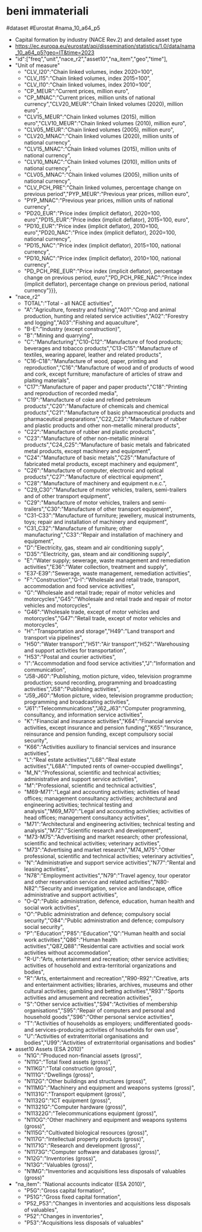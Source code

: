 # beni immateriali

#dataset #Eurostat #nama_10_a64_p5

- Capital formation by industry (NACE Rev.2) and detailed asset type
- https://ec.europa.eu/eurostat/api/dissemination/statistics/1.0/data/nama_10_a64_p5?geo=IT&time=2023
- "id":["freq","unit","nace_r2","asset10","na_item","geo","time"],
- "Unit of measure"
	- "CLV_I20":"Chain linked volumes, index 2020=100",
	- "CLV_I15":"Chain linked volumes, index 2015=100",
	- "CLV_I10":"Chain linked volumes, index 2010=100",
	- "CP_MEUR":"Current prices, million euro",
	- "CP_MNAC":"Current prices, million units of national currency","CLV20_MEUR":"Chain linked volumes (2020), million euro",
	- "CLV15_MEUR":"Chain linked volumes (2015), million euro","CLV10_MEUR":"Chain linked volumes (2010), million euro",
	- "CLV05_MEUR":"Chain linked volumes (2005), million euro",
	- "CLV20_MNAC":"Chain linked volumes (2020), million units of national currency",
	- "CLV15_MNAC":"Chain linked volumes (2015), million units of national currency",
	- "CLV10_MNAC":"Chain linked volumes (2010), million units of national currency",
	- "CLV05_MNAC":"Chain linked volumes (2005), million units of national currency",
	- "CLV_PCH_PRE":"Chain linked volumes, percentage change on previous period","PYP_MEUR":"Previous year prices, million euro",
	- "PYP_MNAC":"Previous year prices, million units of national currency",
	- "PD20_EUR":"Price index (implicit deflator), 2020=100, euro","PD15_EUR":"Price index (implicit deflator), 2015=100, euro",
	- "PD10_EUR":"Price index (implicit deflator), 2010=100, euro","PD20_NAC":"Price index (implicit deflator), 2020=100, national currency",
	- "PD15_NAC":"Price index (implicit deflator), 2015=100, national currency",
	- "PD10_NAC":"Price index (implicit deflator), 2010=100, national currency",
	- "PD_PCH_PRE_EUR":"Price index (implicit deflator), percentage change on previous period, euro","PD_PCH_PRE_NAC":"Price index (implicit deflator), percentage change on previous period, national currency"}}},
- "nace_r2"
	- TOTAL":"Total - all NACE activities",
	- "A":"Agriculture, forestry and fishing","A01":"Crop and animal production, hunting and related service activities","A02":"Forestry and logging","A03":"Fishing and aquaculture",
	- "B-E":"Industry (except construction)",
	- "B":"Mining and quarrying",
	- "C":"Manufacturing","C10-C12":"Manufacture of food products; beverages and tobacco products","C13-C15":"Manufacture of textiles, wearing apparel, leather and related products",
	- "C16-C18":"Manufacture of wood, paper, printing and reproduction","C16":"Manufacture of wood and of products of wood and cork, except furniture; manufacture of articles of straw and plaiting materials",
	- "C17":"Manufacture of paper and paper products","C18":"Printing and reproduction of recorded media",
	- "C19":"Manufacture of coke and refined petroleum products","C20":"Manufacture of chemicals and chemical products","C21":"Manufacture of basic pharmaceutical products and pharmaceutical preparations","C22_C23":"Manufacture of rubber and plastic products and other non-metallic mineral products",
	- "C22":"Manufacture of rubber and plastic products",
	- "C23":"Manufacture of other non-metallic mineral products","C24_C25":"Manufacture of basic metals and fabricated metal products, except machinery and equipment",
	- "C24":"Manufacture of basic metals","C25":"Manufacture of fabricated metal products, except machinery and equipment",
	- "C26":"Manufacture of computer, electronic and optical products","C27":"Manufacture of electrical equipment",
	- "C28":"Manufacture of machinery and equipment n.e.c.",
	- "C29_C30":"Manufacture of motor vehicles, trailers, semi-trailers and of other transport equipment",
	- "C29":"Manufacture of motor vehicles, trailers and semi-trailers","C30":"Manufacture of other transport equipment",
	- "C31-C33":"Manufacture of furniture; jewellery, musical instruments, toys; repair and installation of machinery and equipment",
	- "C31_C32":"Manufacture of furniture; other manufacturing","C33":"Repair and installation of machinery and equipment",
	- "D":"Electricity, gas, steam and air conditioning supply",
	- "D35":"Electricity, gas, steam and air conditioning supply",
	- "E":"Water supply; sewerage, waste management and remediation activities","E36":"Water collection, treatment and supply",
	- "E37-E39":"Sewerage, waste management, remediation activities",
	- "F":"Construction","G-I":"Wholesale and retail trade, transport, accommodation and food service activities",
	- "G":"Wholesale and retail trade; repair of motor vehicles and motorcycles","G45":"Wholesale and retail trade and repair of motor vehicles and motorcycles",
	- "G46":"Wholesale trade, except of motor vehicles and motorcycles","G47":"Retail trade, except of motor vehicles and motorcycles",
	- "H":"Transportation and storage","H49":"Land transport and transport via pipelines",
	- "H50":"Water transport","H51":"Air transport","H52":"Warehousing and support activities for transportation",
	- "H53":"Postal and courier activities",
	- "I":"Accommodation and food service activities","J":"Information and communication",
	- "J58-J60":"Publishing, motion picture, video, television programme production; sound recording, programming and broadcasting activities","J58":"Publishing activities",
	- "J59_J60":"Motion picture, video, television programme production; programming and broadcasting activities",
	- "J61":"Telecommunications","J62_J63":"Computer programming, consultancy, and information service activities",
	- "K":"Financial and insurance activities","K64":"Financial service activities, except insurance and pension funding","K65":"Insurance, reinsurance and pension funding, except compulsory social security",
	- "K66":"Activities auxiliary to financial services and insurance activities",
	- "L":"Real estate activities","L68":"Real estate activities","L68A":"Imputed rents of owner-occupied dwellings",
	- "M_N":"Professional, scientific and technical activities; administrative and support service activities",
	- "M":"Professional, scientific and technical activities",
	- "M69-M71":"Legal and accounting activities; activities of head offices; management consultancy activities; architectural and engineering activities; technical testing and analysis","M69_M70":"Legal and accounting activities; activities of head offices; management consultancy activities",
	- "M71":"Architectural and engineering activities; technical testing and analysis","M72":"Scientific research and development",
	- "M73-M75":"Advertising and market research; other professional, scientific and technical activities; veterinary activities",
	- "M73":"Advertising and market research","M74_M75":"Other professional, scientific and technical activities; veterinary activities",
	- "N":"Administrative and support service activities","N77":"Rental and leasing activities",
	- "N78":"Employment activities","N79":"Travel agency, tour operator and other reservation service and related activities","N80-N82":"Security and investigation, service and landscape, office administrative and support activities",
	- "O-Q":"Public administration, defence, education, human health and social work activities",
	- "O":"Public administration and defence; compulsory social security","O84":"Public administration and defence; compulsory social security",
	- "P":"Education","P85":"Education","Q":"Human health and social work activities","Q86":"Human health activities","Q87_Q88":"Residential care activities and social work activities without accommodation",
	- "R-U":"Arts, entertainment and recreation; other service activities; activities of household and extra-territorial organizations and bodies",
	- "R":"Arts, entertainment and recreation","R90-R92":"Creative, arts and entertainment activities; libraries, archives, museums and other cultural activities; gambling and betting activities","R93":"Sports activities and amusement and recreation activities",
	- "S":"Other service activities","S94":"Activities of membership organisations","S95":"Repair of computers and personal and household goods","S96":"Other personal service activities",
	- "T":"Activities of households as employers; undifferentiated goods- and services-producing activities of households for own use",
	- "U":"Activities of extraterritorial organisations and bodies","U99":"Activities of extraterritorial organisations and bodies"
- asset10 Assets (ESA 2010)"
	- "N1G":"Produced non-financial assets (gross)",
	- "N11G":"Total fixed assets (gross)",
	- "N11KG":"Total construction (gross)",
	- "N111G":"Dwellings (gross)",
	- "N112G":"Other buildings and structures (gross)",
	- "N11MG":"Machinery and equipment and weapons systems (gross)",
	- "N1131G":"Transport equipment (gross)",
	- "N1132G":"ICT equipment (gross)",
	- "N11321G":"Computer hardware (gross)",
	- "N11322G":"Telecommunications equipment (gross)",
	- "N11OG":"Other machinery and equipment and weapons systems (gross)",
	- "N115G":"Cultivated biological resources (gross)",
	- "N117G":"Intellectual property products (gross)",
	- "N1171G":"Research and development (gross)",
	- "N1173G":"Computer software and databases (gross)",
	- "N12G":"Inventories (gross)",
	- "N13G":"Valuables (gross)",
	- "N1MG":"Inventories and acquisitions less disposals of valuables (gross)"
- "na_item": "National accounts indicator (ESA 2010)",
	- "P5G":"Gross capital formation",
	- "P51G":"Gross fixed capital formation",
	- "P52_P53":"Changes in inventories and acquisitions less disposals of valuables",
	- "P52":"Changes in inventories",
	- "P53":"Acquisitions less disposals of valuables"
